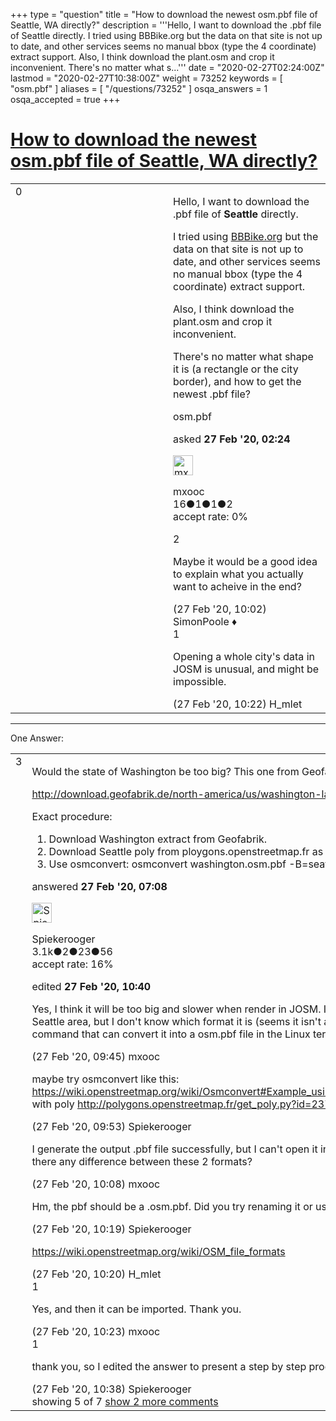 +++
type = "question"
title = "How to download the newest osm.pbf file of Seattle, WA directly?"
description = '''Hello, I want to download the .pbf file of Seattle directly.  I tried using BBBike.org but the data on that site is not up to date, and other services seems no manual bbox (type the 4 coordinate) extract support. Also, I think download the plant.osm and crop it inconvenient. There&#x27;s no matter what s...'''
date = "2020-02-27T02:24:00Z"
lastmod = "2020-02-27T10:38:00Z"
weight = 73252
keywords = [ "osm.pbf" ]
aliases = [ "/questions/73252" ]
osqa_answers = 1
osqa_accepted = true
+++

<div class="headNormal">

# [How to download the newest osm.pbf file of Seattle, WA directly?](/questions/73252/how-to-download-the-newest-osmpbf-file-of-seattle-wa-directly)

</div>

<div id="main-body">

<div id="askform">

<table id="question-table" style="width:100%;">
<colgroup>
<col style="width: 50%" />
<col style="width: 50%" />
</colgroup>
<tbody>
<tr>
<td style="width: 30px; vertical-align: top"><div class="vote-buttons">
<span id="post-73252-upvote" class="ajax-command post-vote up" rel="nofollow" title="I like this post (click again to cancel)"> </span>
<div id="post-73252-score" class="post-score" title="current number of votes">
0
</div>
<span id="post-73252-downvote" class="ajax-command post-vote down" rel="nofollow" title="I dont like this post (click again to cancel)"> </span> <span id="favorite-mark" class="ajax-command favorite-mark" rel="nofollow" title="mark/unmark this question as favorite (click again to cancel)"> </span>
<div id="favorite-count" class="favorite-count">
&#10;</div>
</div></td>
<td><div id="item-right">
<div class="question-body">
<p>Hello, I want to download the .pbf file of <strong>Seattle</strong> directly.</p>
<p>I tried using <a href="http://bbbike.org">BBBike.org</a> but the data on that site is not up to date, and other services seems no manual bbox (type the 4 coordinate) extract support.</p>
<p>Also, I think download the plant.osm and crop it inconvenient.</p>
<p>There's no matter what shape it is (a rectangle or the city border), and how to get the newest .pbf file?</p>
</div>
<div id="question-tags" class="tags-container tags">
<span class="post-tag tag-link-osm.pbf" rel="tag" title="see questions tagged &#39;osm.pbf&#39;">osm.pbf</span>
</div>
<div id="question-controls" class="post-controls">
&#10;</div>
<div class="post-update-info-container">
<div class="post-update-info post-update-info-user">
<p>asked <strong>27 Feb '20, 02:24</strong></p>
<img src="https://secure.gravatar.com/avatar/ce191c15bc265d7e06ed6c4c6ce9a527?s=32&amp;d=identicon&amp;r=g" class="gravatar" width="32" height="32" alt="mxooc&#39;s gravatar image" />
<p><span>mxooc</span><br />
<span class="score" title="16 reputation points">16</span><span title="1 badges"><span class="badge1">●</span><span class="badgecount">1</span></span><span title="1 badges"><span class="silver">●</span><span class="badgecount">1</span></span><span title="2 badges"><span class="bronze">●</span><span class="badgecount">2</span></span><br />
<span class="accept_rate" title="Rate of the user&#39;s accepted answers">accept rate:</span> <span title="mxooc has no accepted answers">0%</span></p>
</div>
</div>
<div id="comments-container-73252" class="comments-container">
<span id="73263"></span>
<div id="comment-73263" class="comment">
<div id="post-73263-score" class="comment-score">
2
</div>
<div class="comment-text">
<p>Maybe it would be a good idea to explain what you actually want to acheive in the end?</p>
</div>
<div id="comment-73263-info" class="comment-info">
<span class="comment-age">(27 Feb '20, 10:02)</span> <span class="comment-user userinfo">SimonPoole ♦</span>
</div>
</div>
<span id="73269"></span>
<div id="comment-73269" class="comment">
<div id="post-73269-score" class="comment-score">
1
</div>
<div class="comment-text">
<p>Opening a whole city's data in JOSM is unusual, and might be impossible.</p>
</div>
<div id="comment-73269-info" class="comment-info">
<span class="comment-age">(27 Feb '20, 10:22)</span> <span class="comment-user userinfo">H_mlet</span>
</div>
</div>
</div>
<div id="comment-tools-73252" class="comment-tools">
&#10;</div>
<div class="clear">
&#10;</div>
<div id="comment-73252-form-container" class="comment-form-container">
&#10;</div>
<div class="clear">
&#10;</div>
</div></td>
</tr>
</tbody>
</table>

------------------------------------------------------------------------

<div class="tabBar">

<span id="sort-top"></span>

<div class="headQuestions">

One Answer:

</div>

</div>

<span id="73253"></span>

<div id="answer-container-73253" class="answer accepted-answer">

<table style="width:100%;">
<colgroup>
<col style="width: 50%" />
<col style="width: 50%" />
</colgroup>
<tbody>
<tr>
<td style="width: 30px; vertical-align: top"><div class="vote-buttons">
<span id="post-73253-upvote" class="ajax-command post-vote up" rel="nofollow" title="I like this post (click again to cancel)"> </span>
<div id="post-73253-score" class="post-score" title="current number of votes">
3
</div>
<span id="post-73253-downvote" class="ajax-command post-vote down" rel="nofollow" title="I dont like this post (click again to cancel)"> </span> <span class="accept-answer on" rel="nofollow" title="mxooc has selected this answer as the correct answer"> </span>
</div></td>
<td><div class="item-right">
<div class="answer-body">
<p>Would the state of Washington be too big? This one from Geofabrik is 5 hours old:</p>
<p><a href="http://download.geofabrik.de/north-america/us/washington-latest.osm.pbf">http://download.geofabrik.de/north-america/us/washington-latest.osm.pbf</a></p>
<p>Exact procedure:</p>
<ol>
<li>Download Washington extract from Geofabrik.</li>
<li>Download Seattle poly from ploygons.openstreetmap.fr as seattle.poly</li>
<li>Use osmconvert: osmconvert washington.osm.pbf -B=seattle.poly -o=seattle.osm.pbf</li>
</ol>
</div>
<div class="answer-controls post-controls">
&#10;</div>
<div class="post-update-info-container">
<div class="post-update-info post-update-info-user">
<p>answered <strong>27 Feb '20, 07:08</strong></p>
<img src="https://secure.gravatar.com/avatar/e06ed329df6032df14b5639de4d64782?s=32&amp;d=identicon&amp;r=g" class="gravatar" width="32" height="32" alt="Spiekerooger&#39;s gravatar image" />
<p><span>Spiekerooger</span><br />
<span class="score" title="3148 reputation points"><span>3.1k</span></span><span title="2 badges"><span class="badge1">●</span><span class="badgecount">2</span></span><span title="23 badges"><span class="silver">●</span><span class="badgecount">23</span></span><span title="56 badges"><span class="bronze">●</span><span class="badgecount">56</span></span><br />
<span class="accept_rate" title="Rate of the user&#39;s accepted answers">accept rate:</span> <span title="Spiekerooger has 18 accepted answers">16%</span></p>
</div>
<div class="post-update-info post-update-info-edited">
<p><span> edited <strong>27 Feb '20, 10:40</strong> </span></p>
</div>
</div>
<div id="comments-container-73253" class="comments-container">
<span id="73259"></span>
<div id="comment-73259" class="comment">
<div id="post-73259-score" class="comment-score">
&#10;</div>
<div class="comment-text">
<p>Yes, I think it will be too big and slower when render in JOSM. I also tried to use the Overpass API to download the Seattle area, but I don't know which format it is (seems it isn't a .osm but a .xml file) or how to open it. Is there a command that can convert it into a osm.pbf file in the Linux terminal?</p>
</div>
<div id="comment-73259-info" class="comment-info">
<span class="comment-age">(27 Feb '20, 09:45)</span> <span class="comment-user userinfo">mxooc</span>
</div>
</div>
<span id="73262"></span>
<div id="comment-73262" class="comment">
<div id="post-73262-score" class="comment-score">
&#10;</div>
<div class="comment-text">
<p>maybe try osmconvert like this: <a href="https://wiki.openstreetmap.org/wiki/Osmconvert#Example_using_a_polygon_file_from_polygons.openstreetmap.fr">https://wiki.openstreetmap.org/wiki/Osmconvert#Example_using_a_polygon_file_from_polygons.openstreetmap.fr</a> with poly <a href="http://polygons.openstreetmap.fr/get_poly.py?id=237385&amp;params=0">http://polygons.openstreetmap.fr/get_poly.py?id=237385&amp;params=0</a> on the washingon.osm.pbf ?</p>
</div>
<div id="comment-73262-info" class="comment-info">
<span class="comment-age">(27 Feb '20, 09:53)</span> <span class="comment-user userinfo">Spiekerooger</span>
</div>
</div>
<span id="73265"></span>
<div id="comment-73265" class="comment">
<div id="post-73265-score" class="comment-score">
&#10;</div>
<div class="comment-text">
<p>I generate the output .pbf file successfully, but I can't open it in JOSM because it isn't the .osm.pbf format, is there any difference between these 2 formats?</p>
</div>
<div id="comment-73265-info" class="comment-info">
<span class="comment-age">(27 Feb '20, 10:08)</span> <span class="comment-user userinfo">mxooc</span>
</div>
</div>
<span id="73267"></span>
<div id="comment-73267" class="comment not_top_scorer">
<div id="post-73267-score" class="comment-score">
&#10;</div>
<div class="comment-text">
<p>Hm, the pbf should be a .osm.pbf. Did you try renaming it or using osmconvert with -o seattle.osm.pbf?</p>
</div>
<div id="comment-73267-info" class="comment-info">
<span class="comment-age">(27 Feb '20, 10:19)</span> <span class="comment-user userinfo">Spiekerooger</span>
</div>
</div>
<span id="73268"></span>
<div id="comment-73268" class="comment not_top_scorer">
<div id="post-73268-score" class="comment-score">
&#10;</div>
<div class="comment-text">
<p><a href="https://wiki.openstreetmap.org/wiki/OSM_file_formats">https://wiki.openstreetmap.org/wiki/OSM_file_formats</a></p>
</div>
<div id="comment-73268-info" class="comment-info">
<span class="comment-age">(27 Feb '20, 10:20)</span> <span class="comment-user userinfo">H_mlet</span>
</div>
</div>
<span id="73270"></span>
<div id="comment-73270" class="comment">
<div id="post-73270-score" class="comment-score">
1
</div>
<div class="comment-text">
<p>Yes, and then it can be imported. Thank you.</p>
</div>
<div id="comment-73270-info" class="comment-info">
<span class="comment-age">(27 Feb '20, 10:23)</span> <span class="comment-user userinfo">mxooc</span>
</div>
</div>
<span id="73272"></span>
<div id="comment-73272" class="comment">
<div id="post-73272-score" class="comment-score">
1
</div>
<div class="comment-text">
<p>thank you, so I edited the answer to present a step by step procedure for anyone facing the same problem.</p>
</div>
<div id="comment-73272-info" class="comment-info">
<span class="comment-age">(27 Feb '20, 10:38)</span> <span class="comment-user userinfo">Spiekerooger</span>
</div>
</div>
</div>
<div id="comment-tools-73253" class="comment-tools">
<span class="comments-showing"> showing 5 of 7 </span> <a href="#" class="show-all-comments-link">show 2 more comments</a>
</div>
<div class="clear">
&#10;</div>
<div id="comment-73253-form-container" class="comment-form-container">
&#10;</div>
<div class="clear">
&#10;</div>
</div></td>
</tr>
</tbody>
</table>

</div>

<div class="paginator-container-left">

</div>

</div>

</div>

